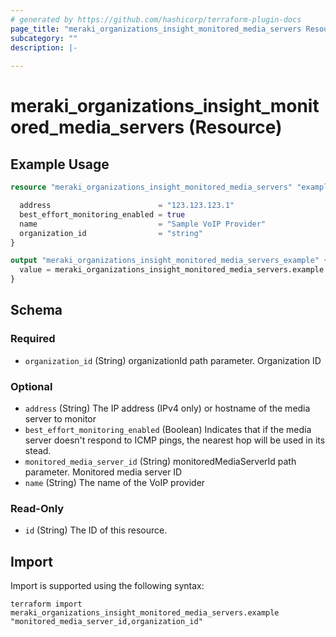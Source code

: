 ```yaml
---
# generated by https://github.com/hashicorp/terraform-plugin-docs
page_title: "meraki_organizations_insight_monitored_media_servers Resource - terraform-provider-meraki"
subcategory: ""
description: |-
  
---
```


# meraki_organizations_insight_monitored_media_servers (Resource)



## Example Usage

```terraform
resource "meraki_organizations_insight_monitored_media_servers" "example" {

  address                        = "123.123.123.1"
  best_effort_monitoring_enabled = true
  name                           = "Sample VoIP Provider"
  organization_id                = "string"
}

output "meraki_organizations_insight_monitored_media_servers_example" {
  value = meraki_organizations_insight_monitored_media_servers.example
}
```

<!-- schema generated by tfplugindocs -->
## Schema

### Required

- `organization_id` (String) organizationId path parameter. Organization ID

### Optional

- `address` (String) The IP address (IPv4 only) or hostname of the media server to monitor
- `best_effort_monitoring_enabled` (Boolean) Indicates that if the media server doesn't respond to ICMP pings, the nearest hop will be used in its stead.
- `monitored_media_server_id` (String) monitoredMediaServerId path parameter. Monitored media server ID
- `name` (String) The name of the VoIP provider

### Read-Only

- `id` (String) The ID of this resource.

## Import

Import is supported using the following syntax:

```shell
terraform import meraki_organizations_insight_monitored_media_servers.example "monitored_media_server_id,organization_id"
```
